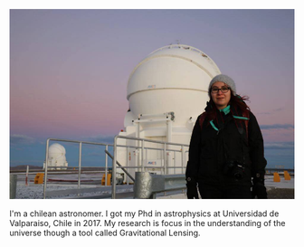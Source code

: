 ![my photo](/images/paranal.jpg)

I'm a chilean astronomer. I got my Phd in astrophysics at Universidad de Valparaiso, Chile in 2017. My research is focus in the understanding of the universe though a tool called Gravitational Lensing.  

